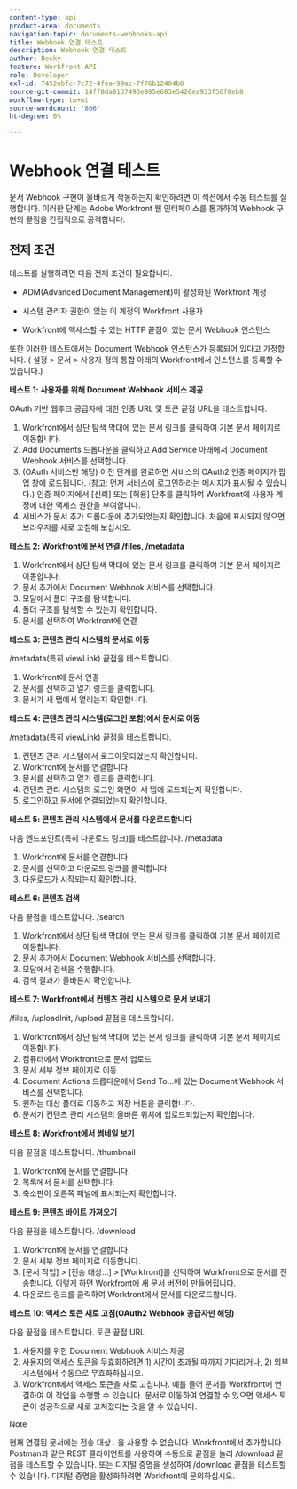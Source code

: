 ```yaml
---
content-type: api
product-area: documents
navigation-topic: documents-webhooks-api
title: Webhook 연결 테스트
description: Webhook 연결 테스트
author: Becky
feature: Workfront API
role: Developer
exl-id: 7452ebfc-7c72-4fea-99ac-7f76b12404b8
source-git-commit: 14ff8da8137493e805e683e5426ea933f56f8eb8
workflow-type: tm+mt
source-wordcount: '806'
ht-degree: 0%

---
```



# Webhook 연결 테스트

문서 Webhook 구현이 올바르게 작동하는지 확인하려면 이 섹션에서 수동 테스트를 실행합니다. 이러한 단계는 Adobe Workfront 웹 인터페이스를 통과하여 Webhook 구현의 끝점을 간접적으로 공격합니다.

## 전제 조건

테스트를 실행하려면 다음 전제 조건이 필요합니다.

* ADM(Advanced Document Management)이 활성화된 Workfront 계정

* 시스템 관리자 권한이 있는 이 계정의 Workfront 사용자

* Workfront에 액세스할 수 있는 HTTP 끝점이 있는 문서 Webhook 인스턴스

또한 이러한 테스트에서는 Document Webhook 인스턴스가 등록되어 있다고 가정합니다. ( 설정 > 문서 > 사용자 정의 통합 아래의 Workfront에서 인스턴스를 등록할 수 있습니다.)

**테스트 1: 사용자를 위해 Document Webhook 서비스 제공**

OAuth 기반 웹후크 공급자에 대한 인증 URL 및 토큰 끝점 URL을 테스트합니다.

1. Workfront에서 상단 탐색 막대에 있는 문서 링크를 클릭하여 기본 문서 페이지로 이동합니다.
1. Add Documents 드롭다운을 클릭하고 Add Service 아래에서 Document Webhook 서비스를 선택합니다.
1. (OAuth 서비스만 해당) 이전 단계를 완료하면 서비스의 OAuth2 인증 페이지가 팝업 창에 로드됩니다. (참고: 먼저 서비스에 로그인하라는 메시지가 표시될 수 있습니다.) 인증 페이지에서 [신뢰] 또는 [허용] 단추를 클릭하여 Workfront에 사용자 계정에 대한 액세스 권한을 부여합니다.
1. 서비스가 문서 추가 드롭다운에 추가되었는지 확인합니다. 처음에 표시되지 않으면 브라우저를 새로 고침해 보십시오.

**테스트 2: Workfront에 문서 연결 /files, /metadata**

1. Workfront에서 상단 탐색 막대에 있는 문서 링크를 클릭하여 기본 문서 페이지로 이동합니다.
1. 문서 추가에서 Document Webhook 서비스를 선택합니다.
1. 모달에서 폴더 구조를 탐색합니다.
1. 폴더 구조를 탐색할 수 있는지 확인합니다.
1. 문서를 선택하여 Workfront에 연결

**테스트 3: 콘텐츠 관리 시스템의 문서로 이동**

/metadata(특히 viewLink) 끝점을 테스트합니다.

1. Workfront에 문서 연결
1. 문서를 선택하고 열기 링크를 클릭합니다.
1. 문서가 새 탭에서 열리는지 확인합니다.

**테스트 4: 콘텐츠 관리 시스템(로그인 포함)에서 문서로 이동**

/metadata(특히 viewLink) 끝점을 테스트합니다.

1. 컨텐츠 관리 시스템에서 로그아웃되었는지 확인합니다.
1. Workfront에 문서를 연결합니다.
1. 문서를 선택하고 열기 링크를 클릭합니다.
1. 컨텐츠 관리 시스템의 로그인 화면이 새 탭에 로드되는지 확인합니다.
1. 로그인하고 문서에 연결되었는지 확인합니다.

**테스트 5: 콘텐츠 관리 시스템에서 문서를 다운로드합니다**

다음 엔드포인트(특히 다운로드 링크)를 테스트합니다. /metadata 

1. Workfront에 문서를 연결합니다.
1. 문서를 선택하고 다운로드 링크를 클릭합니다.
1. 다운로드가 시작되는지 확인합니다.

**테스트 6: 콘텐츠 검색**

다음 끝점을 테스트합니다. /search

1. Workfront에서 상단 탐색 막대에 있는 문서 링크를 클릭하여 기본 문서 페이지로 이동합니다.
1. 문서 추가에서 Document Webhook 서비스를 선택합니다.
1. 모달에서 검색을 수행합니다.
1. 검색 결과가 올바른지 확인합니다.

**테스트 7: Workfront에서 컨텐츠 관리 시스템으로 문서 보내기**

/files, /uploadInit, /upload 끝점을 테스트합니다.

1. Workfront에서 상단 탐색 막대에 있는 문서 링크를 클릭하여 기본 문서 페이지로 이동합니다.
1. 컴퓨터에서 Workfront으로 문서 업로드
1. 문서 세부 정보 페이지로 이동
1. Document Actions 드롭다운에서 Send To...에 있는 Document Webhook 서비스를 선택합니다.
1. 원하는 대상 폴더로 이동하고 저장 버튼을 클릭합니다.
1. 문서가 컨텐츠 관리 시스템의 올바른 위치에 업로드되었는지 확인합니다.

**테스트 8: Workfront에서 썸네일 보기**

다음 끝점을 테스트합니다. /thumbnail

1. Workfront에 문서를 연결합니다.
1. 목록에서 문서를 선택합니다.
1. 축소판이 오른쪽 패널에 표시되는지 확인합니다.

**테스트 9: 콘텐츠 바이트 가져오기**

다음 끝점을 테스트합니다. /download

1. Workfront에 문서를 연결합니다.
1. 문서 세부 정보 페이지로 이동합니다.
1. [문서 작업] > [전송 대상...] > [Workfront]를 선택하여 Workfront으로 문서를 전송합니다. 이렇게 하면 Workfront에 새 문서 버전이 만들어집니다.
1. 다운로드 링크를 클릭하여 Workfront에서 문서를 다운로드합니다.

**테스트 10: 액세스 토큰 새로 고침(OAuth2 Webhook 공급자만 해당)**

다음 끝점을 테스트합니다. 토큰 끝점 URL

1. 사용자를 위한 Document Webhook 서비스 제공
1. 사용자의 액세스 토큰을 무효화하려면 1) 시간이 초과될 때까지 기다리거나, 2) 외부 시스템에서 수동으로 무효화하십시오.
1. Workfront에서 액세스 토큰을 새로 고칩니다. 예를 들어 문서를 Workfront에 연결하여 이 작업을 수행할 수 있습니다. 문서로 이동하여 연결할 수 있으면 액세스 토큰이 성공적으로 새로 고쳐졌다는 것을 알 수 있습니다.

>[!NOTE]
>
>현재 연결된 문서에는 전송 대상...을 사용할 수 없습니다. Workfront에서 추가합니다. Postman과 같은 REST 클라이언트를 사용하여 수동으로 끝점을 눌러 /download 끝점을 테스트할 수 있습니다. 또는 디지털 증명을 생성하여 /download 끝점을 테스트할 수 있습니다. 디지털 증명을 활성화하려면 Workfront에 문의하십시오.
